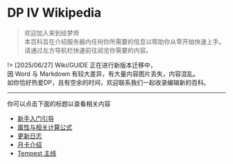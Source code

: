 # DP IV Wikipedia

> 欢迎加入来到绘梦师<br>
本百科旨在介绍服务器内任何你所需要的信息以帮助你从零开始快速上手。<br>
请通过左方导航栏快速前往阅览你需要的内容。

!> [2025/06/27] Wiki/GUIDE 正在进行新版本迁移中，<br>
因 Word 与 Markdown 有较大差异，有大量内容图片丢失，内容混乱。<br>
如你恰好热爱DP，且有空余的时间，欢迎联系我们一起收录编辑新的百科。

---

你可以点击下面的标题以查看相关内容

- [新手入门引导](pages/g1)
- [属性与相关计算公式](pages/attr)
- [更新日志](pages/updatelogs)
- [月卡介绍](pages/月卡)
- [Tempest 主线](pages/tempest)